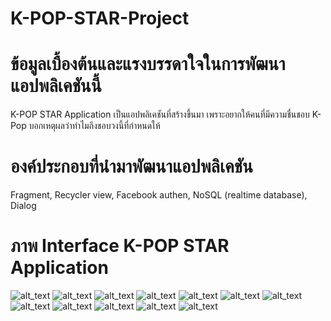 # K-POP-STAR-Project
# ข้อมูลเบื้องต้นและแรงบรรดาใจในการพัฒนาแอปพลิเคชันนี้
  K-POP STAR Application เป็นแอปพลิเคชันที่สร้างขึ้นมา เพราะอยากให้คนที่มีความชื่นชอบ K-Pop บอกเหตุผลว่าทำไมถึงชอบวงนี้ที่กำหนดให้

# องค์ประกอบที่นำมาพัฒนาแอปพลิเคชัน
  Fragment, Recycler view, Facebook authen, NoSQL (realtime database), Dialog

# ภาพ Interface K-POP STAR Application
![alt_text](https://i.postimg.cc/grScWVTy/Page-1.jpg)
![alt_text](https://i.postimg.cc/jnJFBY1F/Page-2.jpg)
![alt_text](https://i.postimg.cc/phr7YFJx/Page-3.jpg)
![alt_text](https://i.postimg.cc/Y4nD9SKP/Page-4-1.jpg)
![alt_text](https://i.postimg.cc/yDKbp5yL/Page-4-2.jpg)
![alt_text](https://i.postimg.cc/TKjZRGP8/Page-4-3.jpg)
![alt_text](https://i.postimg.cc/nsPTxwqb/Page-5-1.jpg)
![alt_text](https://i.postimg.cc/XpSHXhmn/Page-5-2.jpg)
![alt_text](https://i.postimg.cc/wyrrWjwN/Page-5-3.jpg)
![alt_text](https://i.postimg.cc/yW9nqjdt/Page-6-1.jpg)
![alt_text](https://i.postimg.cc/GTkjkLVd/Page-6-2.jpg)
![alt_text](https://i.postimg.cc/0MKnydC6/Page-6-3.jpg)
